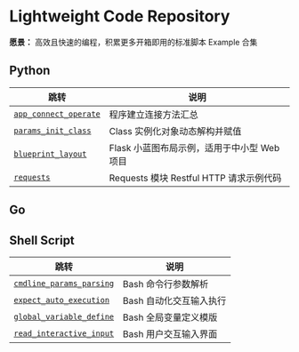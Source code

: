 # Lightweight Code Repository

**愿景：** 高效且快速的编程，积累更多开箱即用的标准脚本 Example 合集

## Python
| 跳转 | 说明 |
| --- | --- |
| [`app_connect_operate`](https://github.com/PokeyBoa/code-examples/tree/master/python/scheme/app_connect_operate) | 程序建立连接方法汇总 |
| [`params_init_class`](https://github.com/PokeyBoa/code-examples/tree/master/python/scheme/params_init_class) | Class 实例化对象动态解构并赋值 |
| [`blueprint_layout`](https://github.com/PokeyBoa/code-example/tree/master/python/flask/blueprintLayout) | Flask 小蓝图布局示例，适用于中小型 Web 项目 |
| [`requests`](https://github.com/PokeyBoa/code-example/tree/master/python/requests) | Requests 模块 Restful HTTP 请求示例代码 |


## Go



## Shell Script
| 跳转 | 说明 |
| --- | --- |
| [`cmdline_params_parsing`](https://github.com/PokeyBoa/code-example/tree/master/shell/cmdline_params_parsing) | Bash 命令行参数解析 |
| [`expect_auto_execution`](https://github.com/PokeyBoa/code-example/tree/master/shell/expect_auto_execution) | Bash 自动化交互输入执行 |
| [`global_variable_define`](https://github.com/PokeyBoa/code-example/tree/master/shell/global_variable_define) | Bash 全局变量定义模版 |
| [`read_interactive_input`](https://github.com/PokeyBoa/code-examples/tree/master/shell/read_interactive_input) | Bash 用户交互输入界面 |

